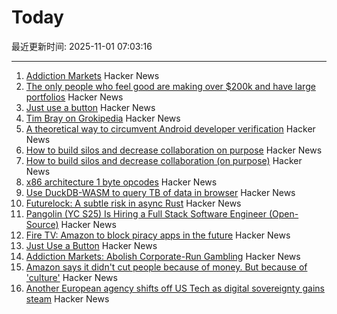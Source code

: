 # Today

最近更新时间: 2025-11-01 07:03:16

--- 
1. [Addiction Markets](https://www.thebignewsletter.com/p/addiction-markets-abolish-corporate) Hacker News
2. [The only people who feel good are making over $200k and have large portfolios](https://fortune.com/2025/10/24/why-is-economy-so-bad-recession-not-inflation-fed-rate-cuts-2025/) Hacker News
3. [Just use a button](https://gomakethings.com/just-use-a-button/) Hacker News
4. [Tim Bray on Grokipedia](https://www.tbray.org/ongoing/When/202x/2025/10/28/Grokipedia) Hacker News
5. [A theoretical way to circumvent Android developer verification](https://enaix.github.io/2025/10/30/developer-verification.html) Hacker News
6. [How to build silos and decrease collaboration on purpose](https://www.rubick.com/how-to-build-silos-and-decrease-collaboration/) Hacker News
7. [How to build silos and decrease collaboration (on purpose)](https://www.rubick.com/how-to-build-silos-and-decrease-collaboration/) Hacker News
8. [x86 architecture 1 byte opcodes](https://www.sandpile.org/x86/opc_1.htm) Hacker News
9. [Use DuckDB-WASM to query TB of data in browser](https://lil.law.harvard.edu/blog/2025/10/24/rethinking-data-discovery-for-libraries-and-digital-humanities/) Hacker News
10. [Futurelock: A subtle risk in async Rust](https://rfd.shared.oxide.computer/rfd/0609) Hacker News
11. [Pangolin (YC S25) Is Hiring a Full Stack Software Engineer (Open-Source)](https://docs.pangolin.net/careers/software-engineer-full-stack) Hacker News
12. [Fire TV: Amazon to block piracy apps in the future](https://www.heise.de/en/news/Fire-TV-Amazon-to-block-piracy-apps-in-the-future-10964878.html) Hacker News
13. [Just Use a Button](https://gomakethings.com/just-use-a-button/) Hacker News
14. [Addiction Markets: Abolish Corporate-Run Gambling](https://www.thebignewsletter.com/p/addiction-markets-abolish-corporate) Hacker News
15. [Amazon says it didn't cut people because of money. But because of 'culture'](https://www.cnn.com/2025/10/30/tech/amazon-layoffs-andy-jassy-ai-culture) Hacker News
16. [Another European agency shifts off US Tech as digital sovereignty gains steam](https://www.zdnet.com/article/another-european-agency-ditches-big-tech-as-digital-sovereignty-movement-gains-steam/) Hacker News
